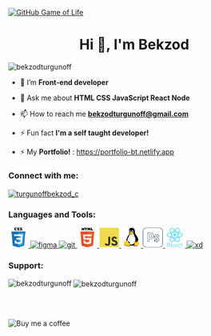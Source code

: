 [![GitHub Game of Life](https://github4life.herokuapp.com/ethomson.gif?z=6)](https://github4life.herokuapp.com/ethomson)

<h1 align="center">Hi 👋, I'm Bekzod</h1>

<p align="left"> <img src="https://komarev.com/ghpvc/?username=bekzodturgunoff&label=Profile%20views&color=0e75b6&style=flat" alt="bekzodturgunoff" /> </p>

- 🌱 I’m **Front-end developer**
<!-- 
- 👨‍💻 All of my projects are available at [https://bekzodturgunoff.github.io/portfolio/](https://bekzodturgunoff.github.io/portfolio/) -->

- 💬 Ask me about **HTML CSS JavaScript React Node**

- 📫 How to reach me **bekzodturgunoff@gmail.com**

- ⚡ Fun fact **I'm a self taught developer!**

- ⚡ My **Portfolio!** : https://portfolio-bt.netlify.app

<h3 align="left">Connect with me:</h3>
<p align="left">
<a href="https://instagram.com/turgunoffbekzod_c" target="blank"><img align="center" src="https://raw.githubusercontent.com/rahuldkjain/github-profile-readme-generator/master/src/images/icons/Social/instagram.svg" alt="turgunoffbekzod_c" height="30" width="40" /></a>
</p>

<h3 align="left">Languages and Tools:</h3>
<p align="left"> <a href="https://www.w3schools.com/css/" target="_blank" rel="noreferrer"> <img src="https://raw.githubusercontent.com/devicons/devicon/master/icons/css3/css3-original-wordmark.svg" alt="css3" width="40" height="40"/> </a> <a href="https://www.figma.com/" target="_blank" rel="noreferrer"> <img src="https://www.vectorlogo.zone/logos/figma/figma-icon.svg" alt="figma" width="40" height="40"/> </a> <a href="https://git-scm.com/" target="_blank" rel="noreferrer"> <img src="https://www.vectorlogo.zone/logos/git-scm/git-scm-icon.svg" alt="git" width="40" height="40"/> </a> <a href="https://www.w3.org/html/" target="_blank" rel="noreferrer"> <img src="https://raw.githubusercontent.com/devicons/devicon/master/icons/html5/html5-original-wordmark.svg" alt="html5" width="40" height="40"/> </a> <a href="https://developer.mozilla.org/en-US/docs/Web/JavaScript" target="_blank" rel="noreferrer"> <img src="https://raw.githubusercontent.com/devicons/devicon/master/icons/javascript/javascript-original.svg" alt="javascript" width="40" height="40"/> </a> <a href="https://www.linux.org/" target="_blank" rel="noreferrer"> <img src="https://raw.githubusercontent.com/devicons/devicon/master/icons/linux/linux-original.svg" alt="linux" width="40" height="40"/> </a> <a href="https://www.photoshop.com/en" target="_blank" rel="noreferrer"> <img src="https://raw.githubusercontent.com/devicons/devicon/master/icons/photoshop/photoshop-line.svg" alt="photoshop" width="40" height="40"/> </a> <a href="https://reactjs.org/" target="_blank" rel="noreferrer"> <img src="https://raw.githubusercontent.com/devicons/devicon/master/icons/react/react-original-wordmark.svg" alt="react" width="40" height="40"/> </a> <a href="https://www.adobe.com/products/xd.html" target="_blank" rel="noreferrer"> <img src="https://cdn.worldvectorlogo.com/logos/adobe-xd.svg" alt="xd" width="40" height="40"/> </a> </p>

<h3 align="left">Support:</h3>


<p><img align="left" src="https://github-readme-stats.vercel.app/api/top-langs?username=bekzodturgunoff&show_icons=true&locale=en&layout=compact" alt="bekzodturgunoff" /></p>

<p>&nbsp;<img align="center" src="https://github-readme-stats.vercel.app/api?username=bekzodturgunoff&show_icons=true&locale=en" alt="bekzodturgunoff" /></p>
<br><br>
<p><a href="https://www.buymeacoffee.com/bekzodturgunoff"> <img align="left" src="https://cdn.buymeacoffee.com/buttons/v2/default-yellow.png" height="50" width="210" alt="Buy me a coffee " /></a></p>

